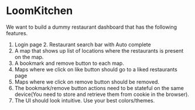 # LoomKitchen
We want to build a dummy restaurant dashboard that has the following features. 
1. Login page  2. Restaurant search bar with Auto complete
3. A map that shows up list of locations where the restaurants is present on the map. 
4. A bookmark and remove button to each map.     
1. Maps where we click on like button should go to a liked restaurants page  
2. Maps where we click on remove button should be removed.
5. The bookmark/remove button actions need to be stateful on the same device(You need to store and retrieve them from cookie in the browser).
6. The UI should look intuitive. Use your best colors/themes.
